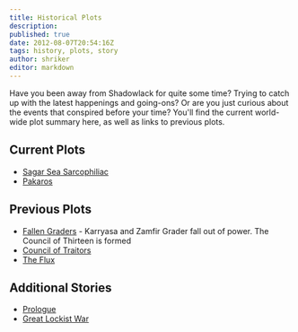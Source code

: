 ```yaml
---
title: Historical Plots
description:
published: true
date: 2012-08-07T20:54:16Z
tags: history, plots, story
author: shriker
editor: markdown
---
```


Have you been away from Shadowlack for quite some time? Trying to catch up with the latest happenings and going-ons? Or are you just curious about the events that conspired before your time? You'll find the current world-wide plot summary here, as well as links to previous plots.

Current Plots
--------------

* [Sagar Sea Sarcophiliac](/history/sagar-sea-sarcophiliac "wikilink")
* [Pakaros](/plots/pakaros)

Previous Plots
--------------

* [Fallen Graders](/history/fallen-graders "wikilink") - Karryasa and Zamfir Grader fall out of power. The Council of Thirteen is formed
* [Council of Traitors](/history/council-of-traitors "wikilink")
* [The Flux](/history/the-flux "wikilink")

Additional Stories
--------------

* [Prologue](/history/prologue "wikilink")
* [Great Lockist War](/history/great-lockist-war "wikilink")
